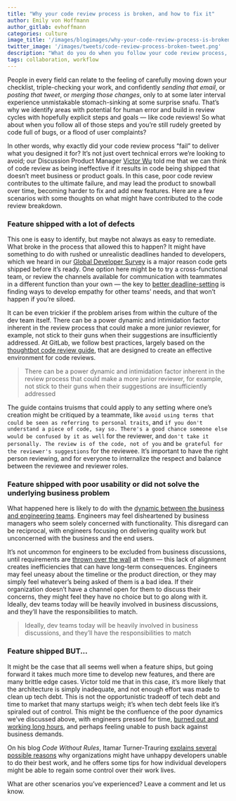 ```yaml
---
title: "Why your code review process is broken, and how to fix it"
author: Emily von Hoffmann
author_gitlab: evhoffmann
categories: culture
image_title: '/images/blogimages/why-your-code-review-process-is-broken-and-how-to-fix-it.jpg'
twitter_image: '/images/tweets/code-review-process-broken-tweet.png'
description: "What do you do when you follow your code review process, and you’re still rudely greeted by code full of bugs, or a flood of user complaints?"
tags: collaboration, workflow
---
```

People in every field can relate to the feeling of carefully moving down your checklist, triple-checking your work, and confidently *sending that email*, or *posting that tweet*, or *merging those changes*, only to at some later interval experience unmistakable stomach-sinking at some surprise snafu. That’s why we identify areas with potential for human error and build in review cycles with hopefully explicit steps and goals — like code reviews! So what about when you follow all of those steps and you’re still rudely greeted by code full of bugs, or a flood of user complaints?

<!-- more -->

In other words, why exactly did your code review process “fail” to deliver what you designed it for? It’s not just overt technical errors we’re looking to avoid; our Discussion Product Manager [Victor Wu](/company/team/#victorwu416) told me that we can think of code review as being ineffective if it results in code being shipped that doesn’t meet business or product goals. In this case, poor code review contributes to the ultimate failure, and may lead the product to snowball over time, becoming harder to fix and add new features. Here are a few scenarios with some thoughts on what might have contributed to the code review breakdown.

### Feature shipped with a lot of defects

This one is easy to identify, but maybe not always as easy to remediate. What broke in the process that allowed this to happen? It might have something to do with rushed or unrealistic deadlines handed to developers, which we heard in our [Global Developer Survey](https://page.gitlab.com/2016-developer-survey_2016-developer-survey.html) is a major reason code gets shipped before it’s ready. One option here might be to try a cross-functional team, or review the channels available for communication with teammates in a different function than your own — the key to [better deadline-setting](/blog/2017/04/27/why-code-is-released-too-early/) is finding ways to develop empathy for other teams’ needs, and that won’t happen if you’re siloed.

It can be even trickier if the problem arises from within the culture of the dev team itself. There can be a power dynamic and intimidation factor inherent in the review process that could make a more junior reviewer, for example, not stick to their guns when their suggestions are insufficiently addressed. At GitLab, we follow best practices, largely based on the [thoughtbot code review guide](https://github.com/thoughtbot/guides/tree/master/code-review), that are designed to create an effective environment for code reviews.

>There can be a power dynamic and intimidation factor inherent in the review process that could make a more junior reviewer, for example, not stick to their guns when their suggestions are insufficiently addressed

The guide contains truisms that could apply to any setting where one’s creation might be critiqued by a teammate, like `avoid using terms that could be seen as referring to personal traits`, and `if you don't understand a piece of code, say so. There's a good chance someone else would be confused by it as well` for the reviewer, and `don't take it personally. The review is of the code, not of you` and `be grateful for the reviewer's suggestions` for the reviewee. It’s important to have the right person reviewing, and for everyone to internalize the respect and balance between the reviewee and reviewer roles.

### Feature shipped with poor usability or did not solve the underlying business problem

What happened here is likely to do with the [dynamic between the business and engineering teams](/blog/2017/03/07/your-engineers-need-to-understand-your-business-heres-why/). Engineers may feel disheartened by business managers who seem solely concerned with functionality. This disregard can be reciprocal, with engineers focusing on delivering quality work but unconcerned with the business and the end users.

It’s not uncommon for engineers to be excluded from business discussions, until requirements are [thrown over the wall](/blog/2017/03/07/your-engineers-need-to-understand-your-business-heres-why/) at them — this lack of alignment creates inefficiencies that can have long-term consequences. Engineers may feel uneasy about the timeline or the product direction, or they may simply feel whatever’s being asked of them is a bad idea. If their organization doesn’t have a channel open for them to discuss their concerns, they might feel they have no choice but to go along with it. Ideally, dev teams today will be heavily involved in business discussions, and they’ll have the responsibilities to match.

>Ideally, dev teams today will be heavily involved in business discussions, and they’ll have the responsibilities to match

### Feature shipped BUT...

It might be the case that all seems well when a feature ships, but going forward it takes much more time to develop new features, and there are many brittle edge cases. Victor told me that in this case, it’s more likely that the architecture is simply inadequate, and not enough effort was made to clean up tech debt. This is not the opportunistic tradeoff of tech debt and time to market that many startups weigh; it’s when tech debt feels like it’s spiraled out of control. This might be the confluence of the poor dynamics we’ve discussed above, with engineers pressed for time, [burned out and working long hours](https://codewithoutrules.com/2017/06/21/why-company-want-long-hours/), and perhaps feeling unable to push back against business demands.

On his blog *Code Without Rules*, Itamar Turner-Trauring [explains several possible reasons](https://codewithoutrules.com/2017/06/21/why-company-want-long-hours/) why organizations might have unhappy developers unable to do their best work, and he offers some tips for how individual developers might be able to regain some control over their work lives.

What are other scenarios you’ve experienced? Leave a comment and let us know.
